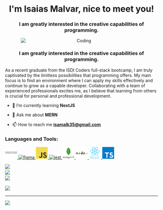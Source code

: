 <h1 align="center">I'm Isaias Malvar, nice to meet you!</h1>
<h3 align="center">I am greatly interested in the creative capabilities of programming.</h3>
<div align="center">
  <div style="display: flex; justify-content: center;">
    <img alt="Coding" width="400" src="https://stemettes.org/zine/wp-content/uploads/sites/3/2021/09/giphy-13-1.gif">
  </div>
</div>
<h3 align="center">I am greatly interested in the creative capabilities of programming.</h3>
<div>
  <p align="left">As a recent graduate from the ISDI Coders full-stack bootcamp, I am truly captivated by the limitless possibilities that programming offers. My main focus is to find an environment where I can apply my skills effectively and continue to grow as a capable developer.
    Collaborating with a team of experienced professionals excites me, as I believe that learning from others is crucial for personal and professional development.
  </p>
</div>
</div>
  </div>
</div>

- 🌱 I’m currently learning **NextJS**

- 💬 Ask me about **MERN**

- 📫 How to reach me **isamalk35@gmail.com**

<h3 align="left">Languages and Tools:</h3>
<p align="left"> <a href="https://expressjs.com" target="_blank" rel="noreferrer"> <img src="https://raw.githubusercontent.com/devicons/devicon/master/icons/express/express-original-wordmark.svg" alt="express" width="40" height="40"/> </a> <a href="https://www.figma.com/" target="_blank" rel="noreferrer"> <img src="https://www.vectorlogo.zone/logos/figma/figma-icon.svg" alt="figma" width="40" height="40"/> </a> <a href="https://developer.mozilla.org/en-US/docs/Web/JavaScript" target="_blank" rel="noreferrer"> <img src="https://raw.githubusercontent.com/devicons/devicon/master/icons/javascript/javascript-original.svg" alt="javascript" width="40" height="40"/> </a> <a href="https://jestjs.io" target="_blank" rel="noreferrer"> <img src="https://www.vectorlogo.zone/logos/jestjsio/jestjsio-icon.svg" alt="jest" width="40" height="40"/> </a> <a href="https://www.mongodb.com/" target="_blank" rel="noreferrer"> <img src="https://raw.githubusercontent.com/devicons/devicon/master/icons/mongodb/mongodb-original-wordmark.svg" alt="mongodb" width="40" height="40"/> </a> <a href="https://nodejs.org" target="_blank" rel="noreferrer"> <img src="https://raw.githubusercontent.com/devicons/devicon/master/icons/nodejs/nodejs-original-wordmark.svg" alt="nodejs" width="40" height="40"/> </a> <a href="https://reactjs.org/" target="_blank" rel="noreferrer"> <img src="https://raw.githubusercontent.com/devicons/devicon/master/icons/react/react-original-wordmark.svg" alt="react" width="40" height="40"/> </a> <a href="https://www.typescriptlang.org/" target="_blank" rel="noreferrer"> <img src="https://raw.githubusercontent.com/devicons/devicon/master/icons/typescript/typescript-original.svg" alt="typescript" width="40" height="40"/> </a> </p>


![](https://github-readme-stats.vercel.app/api?username=IsaiasMalvar&theme=shades-of-purple&hide_border=false&include_all_commits=false&count_private=false)<br/>
![](https://github-readme-streak-stats.herokuapp.com/?user=IsaiasMalvar&theme=shades-of-purple&hide_border=false)<br/>
![](https://github-readme-stats.vercel.app/api/top-langs/?username=IsaiasMalvar&theme=shades-of-purple&hide_border=false&include_all_commits=false&count_private=false&layout=compact)


![](https://quotes-github-readme.vercel.app/api?type=horizontal&theme=radical)

---
[![](https://visitcount.itsvg.in/api?id=IsaiasMalvar&icon=0&color=0)](https://visitcount.itsvg.in)
